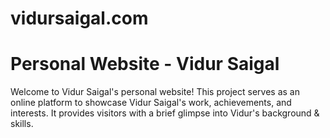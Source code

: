 # vidursaigal.com
# Personal Website - Vidur Saigal

Welcome to Vidur Saigal's personal website! This project serves as an online platform to showcase Vidur Saigal's work, achievements, and interests. It provides visitors with a brief glimpse into Vidur's background & skills. 

